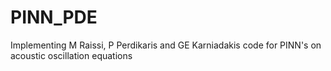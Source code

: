 # PINN_PDE
Implementing M Raissi, P Perdikaris and GE Karniadakis code for PINN's on acoustic oscillation equations 
